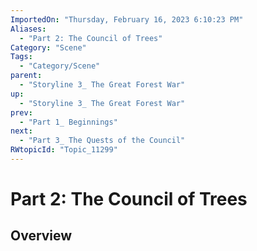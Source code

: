 ```yaml
---
ImportedOn: "Thursday, February 16, 2023 6:10:23 PM"
Aliases:
  - "Part 2: The Council of Trees"
Category: "Scene"
Tags:
  - "Category/Scene"
parent:
  - "Storyline 3_ The Great Forest War"
up:
  - "Storyline 3_ The Great Forest War"
prev:
  - "Part 1_ Beginnings"
next:
  - "Part 3_ The Quests of the Council"
RWtopicId: "Topic_11299"
---
```

# Part 2: The Council of Trees
## Overview
